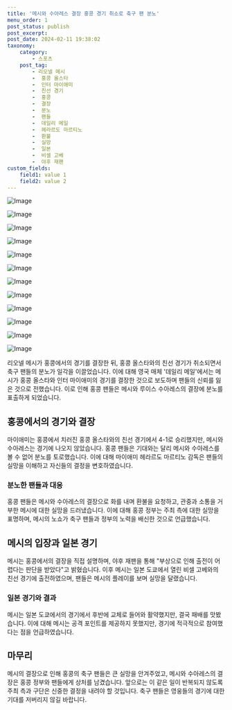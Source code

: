 ```yaml
---
title: '메시와 수아레스 결장 홍콩 경기 취소로 축구 팬 분노'
menu_order: 1
post_status: publish
post_excerpt: 
post_date: 2024-02-11 19:38:02
taxonomy:
    category:
        - 스포츠
    post_tag:
        - 리오넬 메시
        -  홍콩 올스타
        -  인터 마이애미
        -  친선 경기
        -  홍콩
        -  결장
        -  분노
        -  팬들
        -  데일리 메일
        -  헤라르도 마르티노
        -  환불
        -  실망
        -  일본
        -  비셀 고베
        -  야후 재팬
custom_fields:
    field1: value 1
    field2: value 2
---
```


![Image](https://imgnews.pstatic.net/image/411/2024/02/10/0000041431_001_20240210220206699.jpg?type=w647)

![Image](https://imgnews.pstatic.net/image/411/2024/02/10/0000041431_002_20240210220206734.jpg?type=w647)

![Image](https://imgnews.pstatic.net/image/411/2024/02/10/0000041431_006_20240210220206879.jpg?type=w647)

![Image](https://imgnews.pstatic.net/image/411/2024/02/10/0000041431_003_20240210220206772.jpg?type=w647)

![Image](https://imgnews.pstatic.net/image/411/2024/02/10/0000041431_004_20240210220206807.jpg?type=w647)

![Image](https://imgnews.pstatic.net/image/411/2024/02/10/0000041431_005_20240210220206842.jpg?type=w647)

![Image](https://imgnews.pstatic.net/image/411/2024/02/10/0000041431_011_20240210220207070.jpg?type=w647)

![Image](https://imgnews.pstatic.net/image/411/2024/02/10/0000041431_012_20240210220207112.jpg?type=w647)

![Image](https://imgnews.pstatic.net/image/411/2024/02/10/0000041431_009_20240210220206983.jpg?type=w647)

![Image](https://imgnews.pstatic.net/image/411/2024/02/10/0000041431_010_20240210220207022.jpg?type=w647)

![Image](https://imgnews.pstatic.net/image/411/2024/02/10/0000041431_007_20240210220206914.jpg?type=w647)

![Image](https://imgnews.pstatic.net/image/411/2024/02/10/0000041431_008_20240210220206947.jpg?type=w647)

리오넬 메시가 홍콩에서의 경기를 결장한 뒤, 홍콩 올스타와의 친선 경기가 취소되면서 축구 팬들의 분노가 일각을 이끌었습니다. 이에 대해 영국 매체 '데일리 메일'에서는 메시가 홍콩 올스타와 인터 마이애미의 경기를 결장한 것으로 보도하며 팬들의 신뢰를 잃은 것으로 전했습니다. 이로 인해 홍콩 팬들은 메시와 루이스 수아레스의 결장에 분노를 표출하게 되었습니다.
## 홍콩에서의 경기와 결장
마이애미는 홍콩에서 치러진 홍콩 올스타와의 친선 경기에서 4-1로 승리했지만, 메시와 수아레스는 경기에 나오지 않았습니다. 홍콩 팬들은 기대와는 달리 메시와 수아레스를 볼 수 없어 분노를 토로했습니다. 이에 대해 마이애미 헤라르도 마르티노 감독은 팬들의 실망을 이해하고 자신들의 결정을 변호하였습니다.
### 분노한 팬들과 대응
홍콩 팬들은 메시와 수아레스의 결장으로 화를 내며 환불을 요청하고, 관중과 소통을 거부한 메시에 대한 실망을 드러냈습니다. 이에 대해 홍콩 정부는 주최 측에 대한 실망을 표명하며, 메시의 노쇼가 축구 팬들과 정부의 노력을 배신한 것으로 언급했습니다.
## 메시의 입장과 일본 경기
메시는 홍콩에서의 결장을 직접 설명하며, 야후 재팬을 통해 "부상으로 인해 출전이 어렵다는 판단을 받았다"고 밝혔습니다. 이후 메시는 일본 도쿄에서 열린 비셀 고베와의 친선 경기에 출전하였으며, 팬들은 메시의 플레이를 보며 실망을 달랬습니다.
### 일본 경기와 결과
메시는 일본 도쿄에서의 경기에서 후반에 교체로 들어와 활약했지만, 결국 패배를 맛봤습니다. 이에 대해 메시는 공격 포인트를 제공하지 못했지만, 경기에 적극적으로 참여했다는 점을 언급하였습니다. 
## 마무리
메시의 결장으로 인해 홍콩의 축구 팬들은 큰 실망을 안겨주었고, 메시와 수아레스의 결장은 홍콩 정부와 팬들에게 상처를 남겼습니다. 앞으로는 이 같은 일이 반복되지 않도록 주최 측과 구단은 신중한 결정을 내려야 할 것입니다. 축구 팬들은 영웅들의 경기에 대한 기대를 저버리지 않길 바랍니다.
